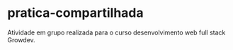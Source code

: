 # pratica-compartilhada
Atividade em grupo realizada para o curso desenvolvimento web full stack Growdev.
